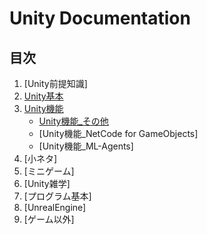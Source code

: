 # Unity Documentation

## **目次**

1. [Unity前提知識]
2. [Unity基本](2_BasicKnowledge/2.md)
3. [Unity機能](3_OtherKnowledge/3.md)
   - [Unity機能_その他](3_OtherKnowledge/3_1_Other/3_1_Other.md)
   - [Unity機能_NetCode for GameObjects]
   - [Unity機能_ML-Agents]
4. [小ネタ]
5. [ミニゲーム]
6. [Unity雑学]
7. [プログラム基本]
8. [UnrealEngine]
9. [ゲーム以外]

